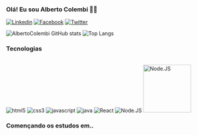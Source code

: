 
### Olá! Eu sou Alberto Colembi 👋🏾

[![Linkedin](https://img.shields.io/badge/LinkedIn-0077B5?style=for-the-badge&logo=linkedin&logoColor=white)](https://www.linkedin.com/in/albertocolembi)
[![Facebook](https://img.shields.io/badge/Facebook-1877F2?style=for-the-badge&logo=facebook&logoColor=white)](https://facebook.com/Alberto%20Colembi)
[![Twitter](https://img.shields.io/badge/Twitter-1DA1F2?style=for-the-badge&logo=twitter&logoColor=white)](https://twitter.com/albertocolembi)

![AlbertoColembi GitHub stats](https://github-readme-stats.vercel.app/api?username=AlbertoColembi&show_icons=true&theme=dracula) ![Top Langs](https://github-readme-stats.vercel.app/api/top-langs/?username=AlbertoColembi&layout=compact)

### Tecnologias 

<div style="display: inline_block"> <br>
<img align =" center" alt="html5" src="https://img.shields.io/badge/HTML5-E34F26?style=for-the-badge&logo=html5&logoColor=white" >
<img align =" center" alt="css3" src="https://img.shields.io/badge/CSS3-1572B6?style=for-the-badge&logo=css3&logoColor=white">
<img align =" center" alt="javascript" src="https://img.shields.io/badge/JavaScript-F7DF1E?style=for-the-badge&logo=javascript&logoColor=black">
<img align =" center" alt="java" src="https://img.shields.io/badge/Java-ED8B00?style=for-the-badge&logo=openjdk&logoColor=white">
<img align =" center" alt="React" src="https://img.shields.io/badge/React-20232A?style=for-the-badge&logo=react&logoColor=61DAFB">
<img align =" center" alt="Node.JS" src="https://img.shields.io/badge/Node.js-43853D?style=for-the-badge&logo=node.js&logoColor=white">
<img align =" center" alt="Node.JS" width ="130px" src="https://img.shields.io/badge/SpringBoot-6DB33F?style=flat-square&logo=Spring&logoColor=white">

</div>

### Començando os estudos em..

<div style="display: inline_block"> <br>
</div>
